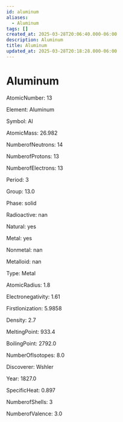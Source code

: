 ```yaml
---
id: aluminum
aliases:
  - Aluminum
tags: []
created_at: 2025-03-28T20:06:40.000-06:00
description: Aluminum
title: Aluminum
updated_at: 2025-03-28T20:18:28.000-06:00
---
```


# Aluminum

AtomicNumber: 13

Element: Aluminum

Symbol: Al

AtomicMass: 26.982

NumberofNeutrons: 14

NumberofProtons: 13

NumberofElectrons: 13

Period: 3

Group: 13.0

Phase: solid

Radioactive: nan

Natural: yes

Metal: yes

Nonmetal: nan

Metalloid: nan

Type: Metal

AtomicRadius: 1.8

Electronegativity: 1.61

FirstIonization: 5.9858

Density: 2.7

MeltingPoint: 933.4

BoilingPoint: 2792.0

NumberOfIsotopes: 8.0

Discoverer: Wshler

Year: 1827.0

SpecificHeat: 0.897

NumberofShells: 3

NumberofValence: 3.0
